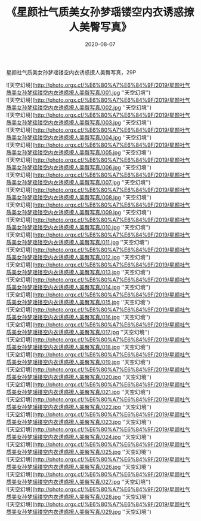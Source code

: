 ﻿---
layout: post
title: 《星颜社气质美女孙梦瑶镂空内衣诱惑撩人美臀写真》
date: 2020-08-07
img: http://photo.orgx.cf/%E6%80%A7%E6%84%9F/2019/星颜社气质美女孙梦瑶镂空内衣诱惑撩人美臀写真/000.jpg
tags: [美女,性感,泳衣]
---

星颜社气质美女孙梦瑶镂空内衣诱惑撩人美臀写真，29P

![天空幻境](http://photo.orgx.cf/%E6%80%A7%E6%84%9F/2019/星颜社气质美女孙梦瑶镂空内衣诱惑撩人美臀写真/001.jpg ''天空幻境'')<br>
![天空幻境](http://photo.orgx.cf/%E6%80%A7%E6%84%9F/2019/星颜社气质美女孙梦瑶镂空内衣诱惑撩人美臀写真/002.jpg ''天空幻境'')<br>
![天空幻境](http://photo.orgx.cf/%E6%80%A7%E6%84%9F/2019/星颜社气质美女孙梦瑶镂空内衣诱惑撩人美臀写真/003.jpg ''天空幻境'')<br>
![天空幻境](http://photo.orgx.cf/%E6%80%A7%E6%84%9F/2019/星颜社气质美女孙梦瑶镂空内衣诱惑撩人美臀写真/004.jpg ''天空幻境'')<br>
![天空幻境](http://photo.orgx.cf/%E6%80%A7%E6%84%9F/2019/星颜社气质美女孙梦瑶镂空内衣诱惑撩人美臀写真/005.jpg ''天空幻境'')<br>
![天空幻境](http://photo.orgx.cf/%E6%80%A7%E6%84%9F/2019/星颜社气质美女孙梦瑶镂空内衣诱惑撩人美臀写真/006.jpg ''天空幻境'')<br>
![天空幻境](http://photo.orgx.cf/%E6%80%A7%E6%84%9F/2019/星颜社气质美女孙梦瑶镂空内衣诱惑撩人美臀写真/007.jpg ''天空幻境'')<br>
![天空幻境](http://photo.orgx.cf/%E6%80%A7%E6%84%9F/2019/星颜社气质美女孙梦瑶镂空内衣诱惑撩人美臀写真/008.jpg ''天空幻境'')<br>
![天空幻境](http://photo.orgx.cf/%E6%80%A7%E6%84%9F/2019/星颜社气质美女孙梦瑶镂空内衣诱惑撩人美臀写真/009.jpg ''天空幻境'')<br>
![天空幻境](http://photo.orgx.cf/%E6%80%A7%E6%84%9F/2019/星颜社气质美女孙梦瑶镂空内衣诱惑撩人美臀写真/010.jpg ''天空幻境'')<br>
![天空幻境](http://photo.orgx.cf/%E6%80%A7%E6%84%9F/2019/星颜社气质美女孙梦瑶镂空内衣诱惑撩人美臀写真/011.jpg ''天空幻境'')<br>
![天空幻境](http://photo.orgx.cf/%E6%80%A7%E6%84%9F/2019/星颜社气质美女孙梦瑶镂空内衣诱惑撩人美臀写真/012.jpg ''天空幻境'')<br>
![天空幻境](http://photo.orgx.cf/%E6%80%A7%E6%84%9F/2019/星颜社气质美女孙梦瑶镂空内衣诱惑撩人美臀写真/013.jpg ''天空幻境'')<br>
![天空幻境](http://photo.orgx.cf/%E6%80%A7%E6%84%9F/2019/星颜社气质美女孙梦瑶镂空内衣诱惑撩人美臀写真/014.jpg ''天空幻境'')<br>
![天空幻境](http://photo.orgx.cf/%E6%80%A7%E6%84%9F/2019/星颜社气质美女孙梦瑶镂空内衣诱惑撩人美臀写真/015.jpg ''天空幻境'')<br>
![天空幻境](http://photo.orgx.cf/%E6%80%A7%E6%84%9F/2019/星颜社气质美女孙梦瑶镂空内衣诱惑撩人美臀写真/016.jpg ''天空幻境'')<br>
![天空幻境](http://photo.orgx.cf/%E6%80%A7%E6%84%9F/2019/星颜社气质美女孙梦瑶镂空内衣诱惑撩人美臀写真/017.jpg ''天空幻境'')<br>
![天空幻境](http://photo.orgx.cf/%E6%80%A7%E6%84%9F/2019/星颜社气质美女孙梦瑶镂空内衣诱惑撩人美臀写真/018.jpg ''天空幻境'')<br>
![天空幻境](http://photo.orgx.cf/%E6%80%A7%E6%84%9F/2019/星颜社气质美女孙梦瑶镂空内衣诱惑撩人美臀写真/019.jpg ''天空幻境'')<br>
![天空幻境](http://photo.orgx.cf/%E6%80%A7%E6%84%9F/2019/星颜社气质美女孙梦瑶镂空内衣诱惑撩人美臀写真/020.jpg ''天空幻境'')<br>
![天空幻境](http://photo.orgx.cf/%E6%80%A7%E6%84%9F/2019/星颜社气质美女孙梦瑶镂空内衣诱惑撩人美臀写真/021.jpg ''天空幻境'')<br>
![天空幻境](http://photo.orgx.cf/%E6%80%A7%E6%84%9F/2019/星颜社气质美女孙梦瑶镂空内衣诱惑撩人美臀写真/022.jpg ''天空幻境'')<br>
![天空幻境](http://photo.orgx.cf/%E6%80%A7%E6%84%9F/2019/星颜社气质美女孙梦瑶镂空内衣诱惑撩人美臀写真/023.jpg ''天空幻境'')<br>
![天空幻境](http://photo.orgx.cf/%E6%80%A7%E6%84%9F/2019/星颜社气质美女孙梦瑶镂空内衣诱惑撩人美臀写真/024.jpg ''天空幻境'')<br>
![天空幻境](http://photo.orgx.cf/%E6%80%A7%E6%84%9F/2019/星颜社气质美女孙梦瑶镂空内衣诱惑撩人美臀写真/025.jpg ''天空幻境'')<br>
![天空幻境](http://photo.orgx.cf/%E6%80%A7%E6%84%9F/2019/星颜社气质美女孙梦瑶镂空内衣诱惑撩人美臀写真/026.jpg ''天空幻境'')<br>
![天空幻境](http://photo.orgx.cf/%E6%80%A7%E6%84%9F/2019/星颜社气质美女孙梦瑶镂空内衣诱惑撩人美臀写真/027.jpg ''天空幻境'')<br>
![天空幻境](http://photo.orgx.cf/%E6%80%A7%E6%84%9F/2019/星颜社气质美女孙梦瑶镂空内衣诱惑撩人美臀写真/028.jpg ''天空幻境'')<br>
![天空幻境](http://photo.orgx.cf/%E6%80%A7%E6%84%9F/2019/星颜社气质美女孙梦瑶镂空内衣诱惑撩人美臀写真/029.jpg ''天空幻境'')<br>
